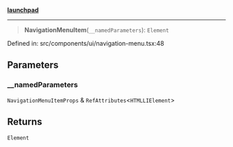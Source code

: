 [**launchpad**](index.md)

***

> **NavigationMenuItem**(`__namedParameters`): `Element`

Defined in: src/components/ui/navigation-menu.tsx:48

## Parameters

### \_\_namedParameters

`NavigationMenuItemProps` & `RefAttributes`\<`HTMLLIElement`\>

## Returns

`Element`
